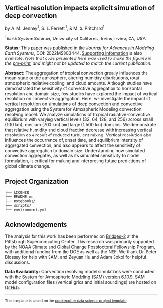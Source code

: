 Vertical resolution impacts explicit simulation of deep convection
------------

by A. M. Jenney<sup>1</sup>, S. L. Ferretti<sup>1</sup>, & M. S. Pritchard<sup>1</sup>

<sup>1</sup>Earth System Science, University of California, Irvine, Irvine, CA, USA

**Status:** This [paper](https://doi.org/10.1029/2022MS003444) was published in the *Journal for Advances in Modeling Earth Systems*, DOI: 2022MS003444. [Supporting information](https://agupubs.onlinelibrary.wiley.com/action/downloadSupplement?doi=10.1029%2F2022MS003444&file=2022MS003444-sup-0001-Supporting+Information+SI-S01.pdf) is also available. *Note that code presented here was used to make the figures in the [pre-print](https://essopenarchive.org/doi/full/10.1002/essoar.10512579.1), and might not be updated to match the current publication.*

**Abstract**: The aggregation of tropical convection greatly influences the mean-state of the atmosphere, altering humidity distributions, total atmospheric radiative cooling, and cloud amounts. Although studies have demonstrated the sensitivity of convective aggregation to horizontal resolution and domain size, few studies have explored the impact of vertical resolution on convective aggregation. Here, we investigate the impact of vertical resolution on simulations of deep convection and convective aggregation using the System for Atmospheric Modeling convection resolving model. We analyze simulations of tropical radiative-convective equilibrium with varying vertical levels (32, 64, 128, and 256) across small (100 km), medium (700 km) and large (1,500 km) domains. We demonstrate that relative humidity and cloud fraction decrease with increasing vertical resolution as a result of reduced turbulent mixing. Vertical resolution also influences the occurrence of, onset time, and equilibrium intensity of aggregated convection, and also appears to affect the sensitivity of convective aggregation to domain size. Understanding how simulated convection aggregates, as well as its simulated sensitivity to model formulation, is critical for making and interpreting future predictions of global climate change.

Project Organization
------------
```
├── LICENSE         
├── README.md         
├── notebooks/          
├── scripts/             
└── environment.yml 
```

Acknowledgements
-------
The analysis for this work has been performed on [Bridges-2](https://www.psc.edu/resources/bridges-2/) at the Pittsburgh Supercomputing Center. This research was primarily supported by the NOAA Climate and Global Change Postdoctoral Fellowship Program, with additional funding from the DOE as well as the NSF. We thank Dr. Peter Blossey for help with SAM, and Zeyuan Hu and Adam Sokol for helpful discussions.

**Data Availability:** Convection resolving model simulations were conducted with the System for Atmospheric Modeling (SAM) [version 6.10.9](http://rossby.msrc.sunysb.edu/%7Emarat/SAM/). SAM model configuration files (vertical grids and initial soundings) are hosted on [GitHub](https://github.com/ajenney/conv_agg_vres_public).

--------
<p><small>This template is based on the <a target="_blank" href="https://drivendata.github.io/cookiecutter-data-science/">cookiecutter data science project template</a>.</small></p>
